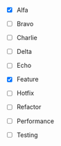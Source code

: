 - [x] Alfa
- [ ] Bravo 
- [ ] Charlie
- [ ] Delta
- [ ] Echo

- [x] Feature
- [ ] Hotfix
- [ ] Refactor
- [ ] Performance
- [ ] Testing